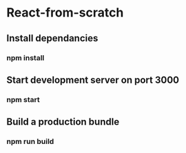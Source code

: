 # React-from-scratch

## Install dependancies

### npm install

## Start development server on port 3000

### npm start

## Build a production bundle

### npm run build
